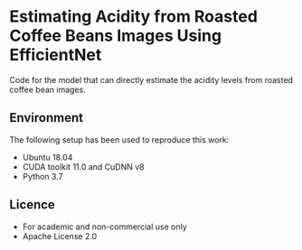 # Estimating Acidity from Roasted Coffee Beans Images Using EfficientNet

Code for the model that can directly estimate the acidity levels from roasted coffee bean images.

## Environment ##

The following setup has been used to reproduce this work:

- Ubuntu 18.04
- CUDA toolkit 11.0 and CuDNN v8
- Python 3.7

## Licence
- For academic and non-commercial use only
- Apache License 2.0
